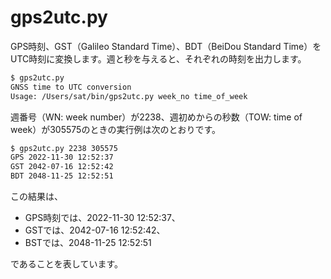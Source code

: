 # gps2utc.py

GPS時刻、GST（Galileo Standard Time）、BDT（BeiDou Standard Time）をUTC時刻に変換します。週と秒を与えると、それぞれの時刻を出力します。

```bash
$ gps2utc.py
GNSS time to UTC conversion
Usage: /Users/sat/bin/gps2utc.py week_no time_of_week
```

週番号（WN: week number）が2238、週初めからの秒数（TOW: time of week）が305575のときの実行例は次のとおりです。

```bash
$ gps2utc.py 2238 305575
GPS 2022-11-30 12:52:37
GST 2042-07-16 12:52:42
BDT 2048-11-25 12:52:51
```

この結果は、

- GPS時刻では、2022-11-30 12:52:37、
- GSTでは、2042-07-16 12:52:42、
- BSTでは、2048-11-25 12:52:51

であることを表しています。
